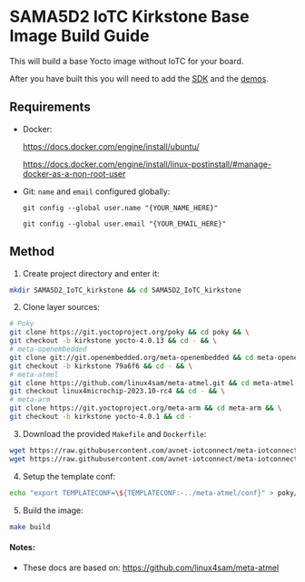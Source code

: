 # SAMA5D2 IoTC Kirkstone Base Image Build Guide

This will build a base Yocto image without IoTC for your board.

After you have built this you will need to add the [SDK](../../IoTC-SDK/README.md) and the [demos](../../Demos/README.md).

## Requirements
- Docker: 

    https://docs.docker.com/engine/install/ubuntu/
    
    https://docs.docker.com/engine/install/linux-postinstall/#manage-docker-as-a-non-root-user
- Git: `name` and `email` configured globally:

    `git config --global user.name "{YOUR_NAME_HERE}"`

    `git config --global user.email "{YOUR_EMAIL_HERE}"`

## Method
1. Create project directory and enter it:
```bash
mkdir SAMA5D2_IoTC_kirkstone && cd SAMA5D2_IoTC_kirkstone
```

2. Clone layer sources:
```bash
# Poky
git clone https://git.yoctoproject.org/poky && cd poky && \
git checkout -b kirkstone yocto-4.0.13 && cd - && \
# meta-openembedded
git clone git://git.openembedded.org/meta-openembedded && cd meta-openembedded && \
git checkout -b kirkstone 79a6f6 && cd - && \
# meta-atmel
git clone https://github.com/linux4sam/meta-atmel.git && cd meta-atmel && \
git checkout linux4microchip-2023.10-rc4 && cd - && \
# meta-arm
git clone https://git.yoctoproject.org/meta-arm && cd meta-arm && \
git checkout -b kirkstone yocto-4.0.1 && cd -
```

3. Download the provided `Makefile` and `Dockerfile`:
```bash
wget https://raw.githubusercontent.com/avnet-iotconnect/meta-iotconnect-docs/main/Build/SAMA5D2/kirkstone/Makefile && \
wget https://raw.githubusercontent.com/avnet-iotconnect/meta-iotconnect-docs/main/Build/SAMA5D2/kirkstone/Dockerfile
```

4. Setup the template conf:
```bash
echo "export TEMPLATECONF=\${TEMPLATECONF:-../meta-atmel/conf}" > poky/.templateconf
```

5. Build the image:
```bash
make build
```

#### Notes:
- These docs are based on: https://github.com/linux4sam/meta-atmel